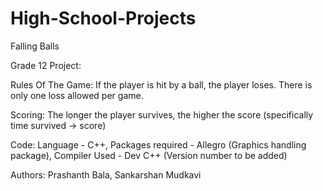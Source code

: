 High-School-Projects
====================

Falling Balls

Grade 12 Project:

Rules Of The Game:
If the player is hit by a ball, the player loses.
There is only one loss allowed per game.

Scoring:
The longer the player survives, the higher the score (specifically time survived -> score)

Code:
Language - C++,
Packages required - Allegro (Graphics handling package),
Compiler Used - Dev C++ (Version number to be added)

Authors:
Prashanth Bala,
Sankarshan Mudkavi


